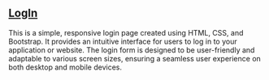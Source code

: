 ## [LogIn](https://lavanya-sathya.github.io/frontEnd/logIn/)

This is a simple, responsive login page created using HTML, CSS, and Bootstrap. It provides an intuitive interface for users to log in to your application or website. The login form is designed to be user-friendly and adaptable to various screen sizes, ensuring a seamless user experience on both desktop and mobile devices.
